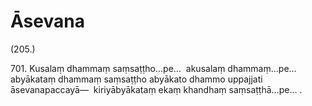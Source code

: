 # Āsevana

(205.)

701\. Kusalaṃ dhammaṃ saṃsaṭṭho…pe…  akusalaṃ dhammaṃ…pe…  abyākataṃ dhammaṃ saṃsaṭṭho abyākato dhammo uppajjati āsevanapaccayā—  kiriyābyākataṃ ekaṃ khandhaṃ saṃsaṭṭhā…pe… .
